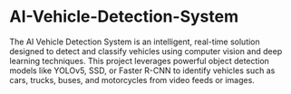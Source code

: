 # AI-Vehicle-Detection-System
The AI Vehicle Detection System is an intelligent, real-time solution designed to detect and classify vehicles using computer vision and deep learning techniques. This project leverages powerful object detection models like YOLOv5, SSD, or Faster R-CNN to identify vehicles such as cars, trucks, buses, and motorcycles from video feeds or images.
